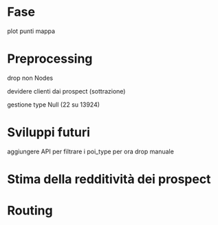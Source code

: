 # Fase
plot punti mappa

# Preprocessing 
drop non Nodes

devidere clienti dai prospect (sottrazione)

gestione type Null (22 su 13924)

# Sviluppi futuri
aggiungere API per filtrare i poi_type
per ora drop manuale

# Stima della redditività dei prospect

# Routing